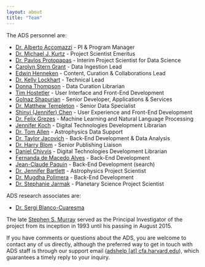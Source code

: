 ```yaml
---
layout: about
title: "Team"
---
```


The ADS personnel are:

- [Dr. Alberto Accomazzi](../team/team/aaccomazzi.html) - PI & Program Manager  
- [Dr. Michael J. Kurtz](../team/team/mkurtz.html) - Project Scientist Emeritus
- [Dr. Pavlos Protopapas](../team/team/pprotopapas.html) - Interim Project Scientist for Data Science
- [Carolyn Stern Grant](../team/team/csterngrant.html) - Data Ingestion Lead   
- [Edwin Henneken](../team/team/ehenneken.html) - Content, Curation & Collaborations Lead
- [Dr. Kelly Lockhart](../team/team/klockhart.html) - Technical Lead
- [Donna Thompson](../team/team/dthompson.html) - Data Curation Librarian  
- [Tim Hostetler](../team/team/thostetler.html) - User Interface and Front-End Development  
- [Golnaz Shapurian](../team/team/gshapurian.html) - Senior Developer, Applications & Services   
- [Dr. Matthew Templeton](../team/team/mtempleton.html) - Senior Data Specialist
- [Shinyi (Jennifer) Chen](../team/team/schen.html) - User Experience and Front-End Development  
- [Dr. Felix Grezes](../team/team/fgrezes.html) - Machine Learning and Natural Language Processing
- [Jennifer Koch](../team/team/jkoch.html) - Digital Technologies Development Librarian
- [Dr. Tom Allen](../team/team/tallen.html) - Astrophysics Data Support
- [Dr. Taylor Jacovich](../team/team/tjacovich.html) - Back-End Development & Data Analysis
- [Dr. Harry Blom](../team/team/hblom.html) - Senior Publishing Liaison
- [Daniel Chivvis](../team/team/dchivvis.html) - Digital Technologies Development Librarian
- [Fernanda de Macedo Alves](../team/team/fdemacedoalves.html) - Back-End Development
- [Jean-Claude Paquin](../team/team/jcpaquin.html) - Back-End Development (search)
- [Dr. Jennifer Bartlett](../team/team/jbartlett.html) - Astrophysics Project Scientist
- [Dr. Mugdha Polimera](../team/team/mpolimera.html) - Back-End Development
- [Dr. Stephanie Jarmak](../team/team/sjarmak.html) - Planetary Science Project Scientist

ADS research associates are:
- [Dr. Sergi Blanco-Cuaresma](../team/team/sblancocuaresma.html)

The late [Stephen S. Murray](https://www.cfa.harvard.edu/news/stephen-s-murray-high-energy-astrophysicist-dies-age-70) served as the Principal Investigator of the project from its inception in 1993 until his passing in August 2015.

If you have comments or questions about the ADS, you are welcome to contact any of us directly, although the preferred way to get in touch with ADS staff is through our support email ([adshelp [at] cfa.harvard.edu](mailto:adshelp@cfa.harvard.edu)), which guarantees a timely reply to your inquiry.
